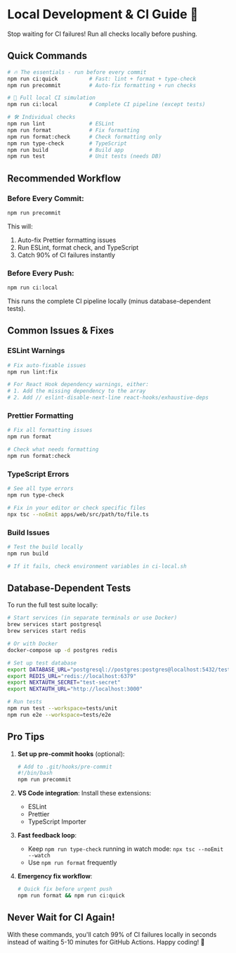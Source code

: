 # Local Development & CI Guide 🚀

Stop waiting for CI failures! Run all checks locally before pushing.

## Quick Commands

```bash
# 🔥 The essentials - run before every commit
npm run ci:quick          # Fast: lint + format + type-check
npm run precommit         # Auto-fix formatting + run checks

# 🚀 Full local CI simulation
npm run ci:local          # Complete CI pipeline (except tests)

# 🛠️ Individual checks
npm run lint              # ESLint
npm run format            # Fix formatting
npm run format:check      # Check formatting only
npm run type-check        # TypeScript
npm run build             # Build app
npm run test              # Unit tests (needs DB)
```

## Recommended Workflow

### Before Every Commit:

```bash
npm run precommit
```

This will:

1. Auto-fix Prettier formatting issues
2. Run ESLint, format check, and TypeScript
3. Catch 90% of CI failures instantly

### Before Every Push:

```bash
npm run ci:local
```

This runs the complete CI pipeline locally (minus database-dependent tests).

## Common Issues & Fixes

### ESLint Warnings

```bash
# Fix auto-fixable issues
npm run lint:fix

# For React Hook dependency warnings, either:
# 1. Add the missing dependency to the array
# 2. Add // eslint-disable-next-line react-hooks/exhaustive-deps
```

### Prettier Formatting

```bash
# Fix all formatting issues
npm run format

# Check what needs formatting
npm run format:check
```

### TypeScript Errors

```bash
# See all type errors
npm run type-check

# Fix in your editor or check specific files
npx tsc --noEmit apps/web/src/path/to/file.ts
```

### Build Issues

```bash
# Test the build locally
npm run build

# If it fails, check environment variables in ci-local.sh
```

## Database-Dependent Tests

To run the full test suite locally:

```bash
# Start services (in separate terminals or use Docker)
brew services start postgresql
brew services start redis

# Or with Docker
docker-compose up -d postgres redis

# Set up test database
export DATABASE_URL="postgresql://postgres:postgres@localhost:5432/test_db"
export REDIS_URL="redis://localhost:6379"
export NEXTAUTH_SECRET="test-secret"
export NEXTAUTH_URL="http://localhost:3000"

# Run tests
npm run test --workspace=tests/unit
npm run e2e --workspace=tests/e2e
```

## Pro Tips

1. **Set up pre-commit hooks** (optional):

   ```bash
   # Add to .git/hooks/pre-commit
   #!/bin/bash
   npm run precommit
   ```

2. **VS Code integration**: Install these extensions:
   - ESLint
   - Prettier
   - TypeScript Importer

3. **Fast feedback loop**:
   - Keep `npm run type-check` running in watch mode: `npx tsc --noEmit --watch`
   - Use `npm run format` frequently

4. **Emergency fix workflow**:
   ```bash
   # Quick fix before urgent push
   npm run format && npm run ci:quick
   ```

## Never Wait for CI Again!

With these commands, you'll catch 99% of CI failures locally in seconds instead of waiting 5-10 minutes for GitHub Actions. Happy coding! 🎉
